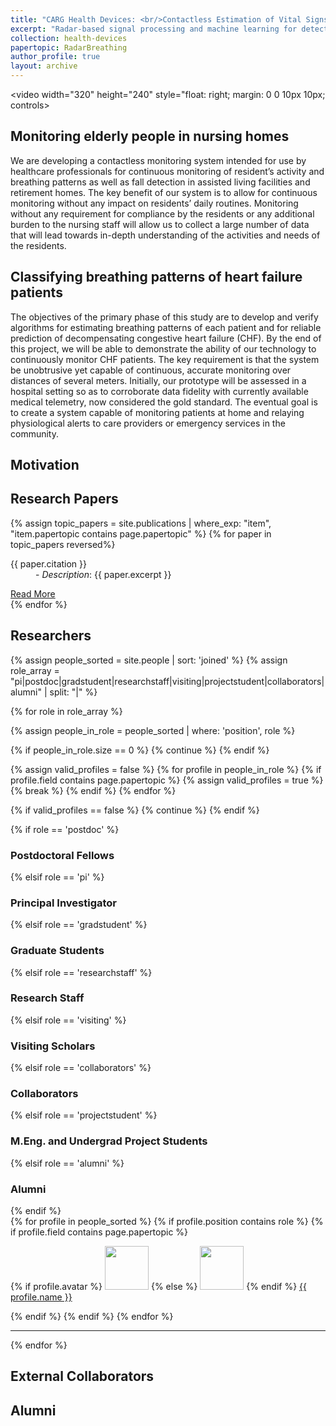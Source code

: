 ```yaml
---
title: "CARG Health Devices: <br/>Contactless Estimation of Vital Signs"
excerpt: "Radar-based signal processing and machine learning for detecting activities and falls and estimating vital signs. <br/><img src='/images/ElderlyContactless.png'>"
collection: health-devices
papertopic: RadarBreathing
author_profile: true
layout: archive
---
```

<video width="320" height="240" style="float: right; margin: 0 0 10px 10px; controls>
  <source src="/images/RadarActivities.mp4" type="video/mp4">
</video>

## Monitoring elderly people in nursing homes

We are developing a contactless monitoring system intended for use by healthcare professionals for continuous monitoring of resident’s activity and breathing patterns as well as fall detection in assisted living facilities and retirement homes. The key benefit of our system is to allow for continuous monitoring without any impact on residents’ daily routines. Monitoring without any requirement for compliance by the residents or any additional burden to the nursing staff will allow us to collect a large number of data that will lead towards in-depth understanding of the activities and needs of the residents.

## Classifying breathing patterns of heart failure patients

The objectives of the primary phase of this study are to develop and verify algorithms for estimating breathing patterns of each patient and for reliable prediction of decompensating congestive heart failure (CHF). By the end of this project, we will be able to demonstrate the ability of our technology to continuously monitor CHF patients. The key requirement is that the system be unobtrusive yet capable of continuous, accurate monitoring over distances of several meters. Initially, our prototype will be assessed in a hospital setting so as to corroborate data fidelity with currently available medical telemetry, now considered the gold standard. The eventual goal is to create a system capable of monitoring patients at home and relaying physiological alerts to care providers or emergency services in the community.


<div class="content-container">
  <h2>Motivation</h2>

  <!-- Section: Papers -->
  <section id="publications">
    <h2>Research Papers</h2>
    <div class="paper-grid">
      {% assign topic_papers = site.publications | where_exp: "item", "item.papertopic contains page.papertopic" %}
      {% for paper in topic_papers reversed%}
        <div class="paper-card">
            <dl><dt>{{ paper.citation }}</dt>
            <dd>- <em>Description</em>: {{ paper.excerpt }}</dd> </dl>
            <a href="{{ paper.url }}" class="btn">Read More</a>
        </div>
      {% endfor %}
    </div>
  </section>
  <!-- Section: Researchers -->

  <h2>Researchers</h2>
  {% assign people_sorted = site.people | sort: 'joined' %}
  {% assign role_array = "pi|postdoc|gradstudent|researchstaff|visiting|projectstudent|collaborators|alumni" | split: "|" %}

  {% for role in role_array %}

  {% assign people_in_role = people_sorted | where: 'position', role %}

  <!-- Skip section if there's nobody -->
  {% if people_in_role.size == 0 %}
    {% continue %}
  {% endif %}

  <!-- Additional check to skip empty roles with no valid profiles -->
  {% assign valid_profiles = false %}
  {% for profile in people_in_role %}
  {% if profile.field contains page.papertopic %}
    {% assign valid_profiles = true %}
    {% break %}
  {% endif %}
  {% endfor %}

  {% if valid_profiles == false %}
  {% continue %}
  {% endif %}

  <div class="pos_header">
  {% if role == 'postdoc' %}
  <h3>Postdoctoral Fellows</h3>
   {% elsif role == 'pi' %}
  <h3>Principal Investigator</h3>
   {% elsif role == 'gradstudent' %}
  <h3>Graduate Students</h3>
   {% elsif role == 'researchstaff' %}
  <h3>Research Staff</h3>
   {% elsif role == 'visiting' %}
  <h3>Visiting Scholars</h3>
   {% elsif role == 'collaborators' %}
  <h3>Collaborators</h3>
  {% elsif role == 'projectstudent' %}
  <h3>M.Eng. and Undergrad Project Students</h3>
   {% elsif role == 'alumni' %}
  <h3>Alumni</h3>
  {% endif %}
  </div>


  <div class="content list people">
    {% for profile in people_sorted %}
      {% if profile.position contains role %}
       {% if profile.field contains page.papertopic %}
        <div class="list-item-people">
          <p class="list-post-title">
            {% if profile.avatar %}
              <a href="{{ site.baseurl }}{{ profile.url }}"><img class="profile-thumbnail" src="{{site.baseurl}}/images/people/{{profile.avatar}}" style="width: 70px;"></a>
            {% else %}
              <a href="{{ site.baseurl }}{{ profile.url }}"><img class="profile-thumbnail" src="http://evansheline.com/wp-content/uploads/2011/02/facebook-Storm-Trooper.jpg" style="width: 70px;"></a>
            {% endif %}
            <a class="name" href="{{ site.baseurl }}{{ profile.url }}">{{ profile.name }}</a>
          </p>
        </div>
        {% endif %}
      {% endif %}
    {% endfor %}
  </div>
  <hr>
  {% endfor %}
  <h2>External Collaborators</h2>
  <h2>Alumni</h2>
